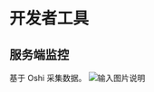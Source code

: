 # 开发者工具
## 服务端监控
基于 Oshi 采集数据。
![输入图片说明](https://images.gitee.com/uploads/images/2022/0412/113318_9f5f3949_784269.png "屏幕截图.png")